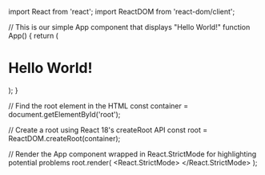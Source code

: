 import React from 'react';
import ReactDOM from 'react-dom/client';

// This is our simple App component that displays "Hello World!"
function App() {
  return (
    <main>
      <h1>Hello World!</h1>
    </main>
  );
}

// Find the root element in the HTML
const container = document.getElementById('root');

// Create a root using React 18's createRoot API
const root = ReactDOM.createRoot(container);

// Render the App component wrapped in React.StrictMode for highlighting potential problems
root.render(
  <React.StrictMode>
    <App />
  </React.StrictMode>
);
